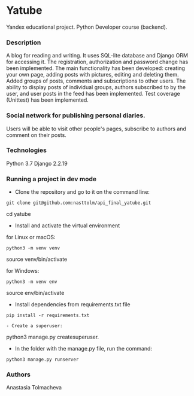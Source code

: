 # Yatube
Yandex educational project. Python Developer course (backend).
### Description
A blog for reading and writing. It uses SQL-lite database and Django ORM for accessing it. The registration, authorization and password change has been implemented.
The main functionality has been developed: creating your own page, adding posts with pictures,
editing and deleting them. Added groups of posts, comments and subscriptions to other users. The ability to display posts of individual groups, authors subscribed to by the user, 
and user posts in the feed has been implemented. Test coverage (Unittest) has been implemented.
### Social network for publishing personal diaries.
Users will be able to visit other people's pages, subscribe to authors and comment on their posts.
### Technologies
Python 3.7
Django 2.2.19
### Running a project in dev mode
- Clone the repository and go to it on the command line:
```
git clone git@github.com:nasttolm/api_final_yatube.git
```
cd yatube

- Install and activate the virtual environment

for Linux or macOS:
```
python3 -m venv venv
```
source venv/bin/activate

for Windows:
```
python3 -m venv env
```
source env/bin/activate

- Install dependencies from requirements.txt file
```
pip install -r requirements.txt

- Create a superuser:
```
python3 manage.py createsuperuser.

- In the folder with the manage.py file, run the command:
```
python3 manage.py runserver
```
### Authors
Anastasia Tolmacheva
